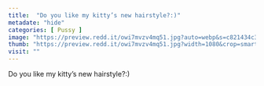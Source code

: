 ```yaml
---
title:  "Do you like my kitty’s new hairstyle?:)"
metadate: "hide"
categories: [ Pussy ]
image: "https://preview.redd.it/owi7mvzv4mq51.jpg?auto=webp&s=c821434c3685f783c0a9de3075b6779afa10ca00"
thumb: "https://preview.redd.it/owi7mvzv4mq51.jpg?width=1080&crop=smart&auto=webp&s=323a31ce9d730ae7082f1e95a9c635fccd92e363"
visit: ""
---
```

Do you like my kitty’s new hairstyle?:)
